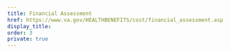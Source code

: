 ```yaml
---
title: Financial Assessment
href: https://www.va.gov/HEALTHBENEFITS/cost/financial_assessment.asp
display_title:
order: 3
private: true
---
```

